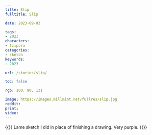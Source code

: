 ```yaml
---
title: Slip
fulltitle: Slip

date: 2023-09-03

tags:
- 2023
characters:
- tzipora
categories:
- sketch
keywords:
- 2023

url: /stories/slip/

toc: false

rgb: 100, 90, 131

image: https://images.millmint.net/fullres/slip.jpg
reddit:
print:
video:
---
```

{{<note caption>}}
Lame sketch I did in place of finishing a drawing. Very purple.
{{</note>}}